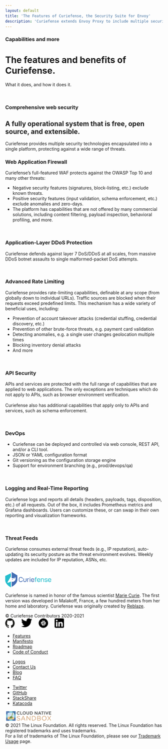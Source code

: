```yaml
---
layout: default
title: 'The Features of Curiefense, the Security Suite for Envoy'
description: 'Curiefense extends Envoy Proxy to include multiple security technologies, protecting against a wide range of threats. Here&#x27;s what it does.'
---
```


  <div class="wrapper">
    <div class="hero-nohome">
      <div class="container w-container">
        <div class="hero-row nohome">
          <div class="row flex-vertical w-row">
            <div class="w-col w-col-6 w-col-stack">
              <div class="item-vertical level-one first">
                <div class="item-vertical first">
                  <h3 class="heading-2">Capabilities and more</h3>
                  <h1 class="hero-title nohome">The features and benefits of Curiefense.<br></h1>
                </div>
                <div class="item-vertical">
                  <p class="paragraph hero-paragraph">What it does, and how it does it.<br></p>
                </div>
                <div class="item-vertical level-one last"></div>
              </div>
            </div>
            <div class="no-paddings w-col w-col-6 w-col-stack">
              <div class="hero-image-nohome"><img src="images/Main_diagram-01.png" srcset="images/Main_diagram-01-p-1080.png 1080w, images/Main_diagram-01-p-1600.png 1600w, images/Main_diagram-01-p-2000.png 2000w, images/Main_diagram-01-p-2600.png 2600w, images/Main_diagram-01-p-3200.png 3200w, images/Main_diagram-01.png 4148w" height="" sizes="(max-width: 479px) 93vw, (max-width: 767px) 92vw, (max-width: 991px) 96vw, 610px" alt=""></div>
            </div>
          </div>
        </div>
      </div>
    </div>
    <div class="section free-features">
      <div class="container w-container">
        <div class="row-section features w-row">
          <div class="w-col w-col-9">
            <div class="item-vertical first">
              <h3 class="heading-2">Comprehensive web security</h3>
              <h2 class="heading-3">A fully operational system that is free, open source, and extensible.</h2>
              <div class="item-vertical">
                <p class="paragraph hero-paragraph">Curiefense provides multiple security technologies encapsulated into a single platform, protecting against a wide range of threats.<br></p>
              </div>
            </div>
          </div>
          <div class="w-col w-col-3"></div>
        </div>
      </div>
    </div>
    <div class="section features-subsection">
      <div class="container w-container">
        <div class="row-section flex-vertical features-top w-row">
          <div class="w-col w-col-5 w-col-stack">
            <div class="item-vertical">
              <h3 class="heading-2">Web Application Firewall</h3>
              <p class="paragraph">Curiefense’s full-featured WAF protects against the OWASP Top 10 and many other threats:<br></p>
              <ul role="list" class="list">
                <li class="list-item alt">
                  <div class="paragraph">Negative security features (signatures, block-listing, etc.) exclude known threats.</div>
                </li>
                <li class="list-item alt">
                  <div class="paragraph">Positive security features (input validation, schema enforcement, etc.) exclude anomalies and zero-days.</div>
                </li>
                <li class="list-item alt">
                  <div class="paragraph">The platform has capabilities that are not offered by many commercial solutions, including content filtering, payload inspection, behavioral profiling, and more.</div>
                </li>
              </ul>
            </div>
          </div>
          <div class="w-col w-col-1 w-col-stack"></div>
          <div class="w-col w-col-6 w-col-stack">
            <div class="box-shadow padding"><img src="images/WAF-Profiles.png" srcset="images/WAF-Profiles-p-500.png 500w, images/WAF-Profiles-p-800.png 800w, images/WAF-Profiles-p-1080.png 1080w, images/WAF-Profiles-p-1600.png 1600w, images/WAF-Profiles-p-2000.png 2000w, images/WAF-Profiles.png 2210w" height="" sizes="(max-width: 479px) 81vw, (max-width: 767px) 84vw, (max-width: 991px) 71vw, 42vw" alt=""></div>
          </div>
        </div>
        <div class="row-section flex-vertical features-top w-row">
          <div class="w-col w-col-5 w-col-stack">
            <div class="item-vertical">
              <h3 class="heading-2">Application-Layer DDoS Protection</h3>
              <p class="paragraph">Curiefense defends against layer 7 DoS/DDoS at all scales, from massive DDoS botnet assaults to single malformed-packet DoS attempts.<br></p>
            </div>
          </div>
          <div class="w-col w-col-1 w-col-stack"></div>
          <div class="w-col w-col-6 w-col-stack">
            <div><img src="images/DDOS-04.png" loading="lazy" sizes="(max-width: 767px) 89vw, (max-width: 991px) 75vw, 46vw" srcset="images/DDOS-04-p-800.png 800w, images/DDOS-04-p-1080.png 1080w, images/DDOS-04-p-1600.png 1600w, images/DDOS-04-p-2000.png 2000w, images/DDOS-04-p-2600.png 2600w, images/DDOS-04-p-3200.png 3200w, images/DDOS-04.png 4483w" alt=""></div>
          </div>
        </div>
        <div class="row-section flex-vertical features-top w-row">
          <div class="w-col w-col-5 w-col-stack">
            <div class="item-vertical">
              <h3 class="heading-2">Advanced Rate Limiting</h3>
              <p class="paragraph">Curiefense provides rate-limiting capabilities, definable at any scope (from globally down to individual URLs). Traffic sources are blocked when their requests exceed predefined limits. This mechanism has a wide variety of beneficial uses, including:<br></p>
              <ul role="list" class="list">
                <li class="list-item alt">
                  <div class="paragraph">Prevention of account takeover attacks (credential stuffing, credential discovery, etc.)</div>
                </li>
                <li class="list-item alt">
                  <div class="paragraph">Prevention of other brute-force threats, e.g. payment card validation</div>
                </li>
                <li class="list-item alt">
                  <div class="paragraph">Detecting anomalies, e.g. a single user changes geolocation multiple times</div>
                </li>
                <li class="list-item alt">
                  <div class="paragraph">Blocking inventory denial attacks</div>
                </li>
                <li class="list-item alt">
                  <div class="paragraph">And more</div>
                </li>
              </ul>
            </div>
          </div>
          <div class="w-col w-col-1 w-col-stack"></div>
          <div class="w-col w-col-6 w-col-stack">
            <div class="box-shadow padding"><img src="images/Rate-Limits.png" srcset="images/Rate-Limits-p-500.png 500w, images/Rate-Limits-p-800.png 800w, images/Rate-Limits-p-1080.png 1080w, images/Rate-Limits-p-1600.png 1600w, images/Rate-Limits-p-2000.png 2000w, images/Rate-Limits.png 2158w" height="" sizes="(max-width: 479px) 81vw, (max-width: 767px) 84vw, (max-width: 991px) 71vw, 42vw" alt=""></div>
          </div>
        </div>
        <div class="row-section flex-vertical features-top w-row">
          <div class="w-col w-col-5 w-col-stack">
            <div class="item-vertical">
              <h3 class="heading-2">API Security</h3>
              <p class="paragraph">APIs and services are protected with the full range of capabilities that are applied to web applications. The only exceptions are techniques which do not apply to APIs, such as browser environment verification.<br><br>Curiefense also has additional capabilities that apply only to APIs and services, such as schema enforcement.<br></p>
            </div>
          </div>
          <div class="w-col w-col-1 w-col-stack"></div>
          <div class="w-col w-col-6 w-col-stack"><img src="images/api-03.png" loading="lazy" sizes="(max-width: 767px) 89vw, (max-width: 991px) 75vw, 46vw" srcset="images/api-03-p-500.png 500w, images/api-03-p-800.png 800w, images/api-03-p-1080.png 1080w, images/api-03.png 2283w" alt=""></div>
        </div>
        <div class="row-section flex-vertical features-top w-row">
          <div class="w-col w-col-5 w-col-stack">
            <div class="item-vertical">
              <h3 class="heading-2">DevOps</h3>
              <ul role="list" class="list">
                <li class="list-item alt">
                  <div class="paragraph">Curiefense can be deployed and controlled via web console, REST API, and/or a CLI tool.</div>
                </li>
                <li class="list-item alt">
                  <div class="paragraph">JSON or YAML configuration format</div>
                </li>
                <li class="list-item alt">
                  <div class="paragraph">Git versioning as the configuration storage engine</div>
                </li>
                <li class="list-item alt">
                  <div class="paragraph">Support for environment branching (e.g., prod/devops/qa)</div>
                </li>
              </ul>
            </div>
          </div>
          <div class="w-col w-col-1 w-col-stack"></div>
          <div class="w-col w-col-6 w-col-stack">
            <div><img src="images/devops-01.png" srcset="images/devops-01-p-500.png 500w, images/devops-01-p-800.png 800w, images/devops-01-p-1080.png 1080w, images/devops-01.png 1284w" height="" sizes="(max-width: 767px) 89vw, (max-width: 991px) 75vw, 46vw" alt=""></div>
          </div>
        </div>
        <div class="row-section flex-vertical features-top w-row">
          <div class="w-col w-col-5 w-col-stack">
            <div class="item-vertical">
              <h3 class="heading-2">Logging and Real-Time Reporting</h3>
              <p class="paragraph">Curiefense logs and reports all details (headers, payloads, tags, disposition, etc.) of all requests. Out of the box, it includes Prometheus metrics and Grafana dashboards. Users can customize these, or can swap in their own reporting and visualization frameworks.<br></p>
            </div>
          </div>
          <div class="w-col w-col-1 w-col-stack"></div>
          <div class="w-col w-col-6 w-col-stack">
            <div class="box-shadow"><img src="images/real_time_screenshot.jpg" srcset="images/real_time_screenshot-p-500.jpeg 500w, images/real_time_screenshot-p-800.jpeg 800w, images/real_time_screenshot-p-1080.jpeg 1080w, images/real_time_screenshot-p-1600.jpeg 1600w, images/real_time_screenshot-p-2000.jpeg 2000w, images/real_time_screenshot.jpg 2124w" height="" sizes="(max-width: 767px) 89vw, (max-width: 991px) 75vw, 46vw" alt=""></div>
          </div>
        </div>
        <div class="row-section flex-vertical features-top w-row">
          <div class="w-col w-col-5 w-col-stack">
            <div class="item-vertical">
              <h3 class="heading-2">Threat Feeds</h3>
              <p class="paragraph">Curiefense consumes external threat feeds (e.g., IP reputation), auto-updating its security posture as the threat environment evolves. Weekly updates are included for IP reputation, ASNs, etc.<br></p>
            </div>
          </div>
          <div class="w-col w-col-1 w-col-stack"></div>
          <div class="w-col w-col-6 w-col-stack"><img src="images/Threat-Intelligence-Feeds-03.png" srcset="images/Threat-Intelligence-Feeds-03-p-500.png 500w, images/Threat-Intelligence-Feeds-03-p-800.png 800w, images/Threat-Intelligence-Feeds-03-p-1080.png 1080w, images/Threat-Intelligence-Feeds-03-p-1600.png 1600w, images/Threat-Intelligence-Feeds-03-p-2000.png 2000w, images/Threat-Intelligence-Feeds-03-p-2600.png 2600w, images/Threat-Intelligence-Feeds-03-p-3200.png 3200w, images/Threat-Intelligence-Feeds-03.png 3949w" height="" sizes="(max-width: 767px) 89vw, (max-width: 991px) 75vw, 46vw" alt=""></div>
        </div>
      </div>
    </div>
    <div class="section footer">
      <div class="container w-container">
        <div class="w-row">
          <div class="w-col w-col-4"><img src="images/curie-01.svg" width="147" alt="">
            <div class="footer-description">
              <p class="paragraph">Curiefense is named in honor of the famous scientist <a href="marie-curie" target="_blank">Marie Curie</a>. The first version was developed in Malakoff, France, a few hundred meters from her home and laboratory. Curiefense was originally created by <a href="https://www.reblaze.com/" target="_blank">Reblaze</a>.<br></p>
            </div>
            <div class="footer-copyright">© Curiefense Contributors 2020-2021</div>
            <div class="columns w-row">
              <div class="w-col w-col-2 w-col-small-3 w-col-tiny-3">
                <a href="https://github.com/curiefense" target="_blank" class="w-inline-block"><img src="images/github.svg" loading="lazy" width="30" alt=""></a>
              </div>
              <div class="w-col w-col-2 w-col-small-3 w-col-tiny-3">
                <a href="https://twitter.com/curiefense" target="_blank" class="w-inline-block"><img src="images/twitter.svg" loading="lazy" width="35" alt=""></a>
              </div>
              <div class="w-col w-col-2 w-col-small-3 w-col-tiny-3">
                <a href="https://join.slack.com/t/curiefense/shared_invite/zt-nc8lyrjo-JJoY2mwrqNOfkmoA6ycTHg" target="_blank" class="w-inline-block"><img src="images/slack.svg" loading="lazy" width="30" alt=""></a>
              </div>
              <div class="w-col w-col-6 w-col-small-3 w-col-tiny-3">
                <a href="https://www.linkedin.com/company/curiefense" target="_blank" class="w-inline-block"><img src="images/linkedin.svg" loading="lazy" width="30" alt=""></a>
              </div>
            </div>
          </div>
          <div class="w-col w-col-2"></div>
          <div class="w-col w-col-2">
            <ul role="list" class="footer-list">
              <li class="footer-list-item">
                <a href="features" aria-current="page" class="footer-list-item-link w--current">Features</a>
              </li>
              <li class="footer-list-item">
                <a href="manifesto" class="footer-list-item-link">Manifesto</a>
              </li>
              <li class="footer-list-item">
                <a href="https://github.com/curiefense/curiefense/blob/master/ROADMAP.md" target="_blank" class="footer-list-item-link">Roadmap</a>
              </li>
              <li class="footer-list-item">
                <a href="https://github.com/curiefense/curiefense/blob/master/CODE_OF_CONDUCT.md" target="_blank" class="footer-list-item-link">Code of Conduct</a>
              </li>
            </ul>
          </div>
          <div class="w-col w-col-2">
            <ul role="list" class="footer-list second">
              <li class="footer-list-item">
                <a href="https://github.com/cncf/artwork/blob/master/examples/sandbox.md#curiefense-logos" target="_blank" class="footer-list-item-link">Logos</a>
              </li>
              <li class="footer-list-item">
                <a href="contact-us" class="footer-list-item-link">Contact Us</a>
              </li>
              <li class="footer-list-item">
                <a href="blog" class="footer-list-item-link">Blog</a>
              </li>
              <li class="footer-list-item">
                <a href="faq" class="footer-list-item-link">FAQ</a>
              </li>
            </ul>
          </div>
          <div class="w-col w-col-2">
            <ul role="list" class="footer-list second">
              <li class="footer-list-item">
                <a href="https://twitter.com/curiefense" target="_blank" class="footer-list-item-link">Twitter</a>
              </li>
              <li class="footer-list-item">
                <a href="https://github.com/curiefense/curiefense" target="_blank" class="footer-list-item-link">GitHub</a>
              </li>
              <li class="footer-list-item">
                <a href="https://stackshare.io/curiefense/curiefense" target="_blank" class="footer-list-item-link">StackShare</a>
              </li>
              <li class="footer-list-item">
                <a href="https://www.katacoda.com/curiefense" target="_blank" class="footer-list-item-link">Katacoda</a>
              </li>
            </ul>
          </div>
        </div>
      </div>
      <div class="container-2 w-container">
        <a href="https://www.cncf.io/sandbox-projects/" target="_blank" class="w-inline-block"><img src="images/cncf-sandbox-horizontal-color.svg" loading="lazy" width="150" alt="" class="image-8"></a>
      </div>
      <div class="w-container">
        <div class="text-block-4">© 2021 The Linux Foundation. All rights reserved. The Linux Foundation has registered trademarks and uses trademarks. <br>For a list of trademarks of The Linux Foundation, please see our <a href="https://www.linuxfoundation.org/en/trademark-usage/" target="_blank">Trademark Usage</a> page.</div>
      </div>
    </div>
  </div>
  <script src="https://d3e54v103j8qbb.cloudfront.net/js/jquery-3.5.1.min.dc5e7f18c8.js?site=5f906e60f009d620eb2024dd" type="text/javascript" integrity="sha256-9/aliU8dGd2tb6OSsuzixeV4y/faTqgFtohetphbbj0=" crossorigin="anonymous"></script>
  <script src="js/curiefense.js" type="text/javascript"></script>
  <!-- [if lte IE 9]><script src="https://cdnjs.cloudflare.com/ajax/libs/placeholders/3.0.2/placeholders.min.js"></script><![endif] -->